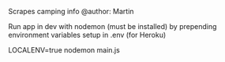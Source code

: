 Scrapes camping info
@author: Martin

Run app in dev with nodemon (must be installed) by prepending environment variables setup in .env (for Heroku)

LOCALENV=true nodemon main.js